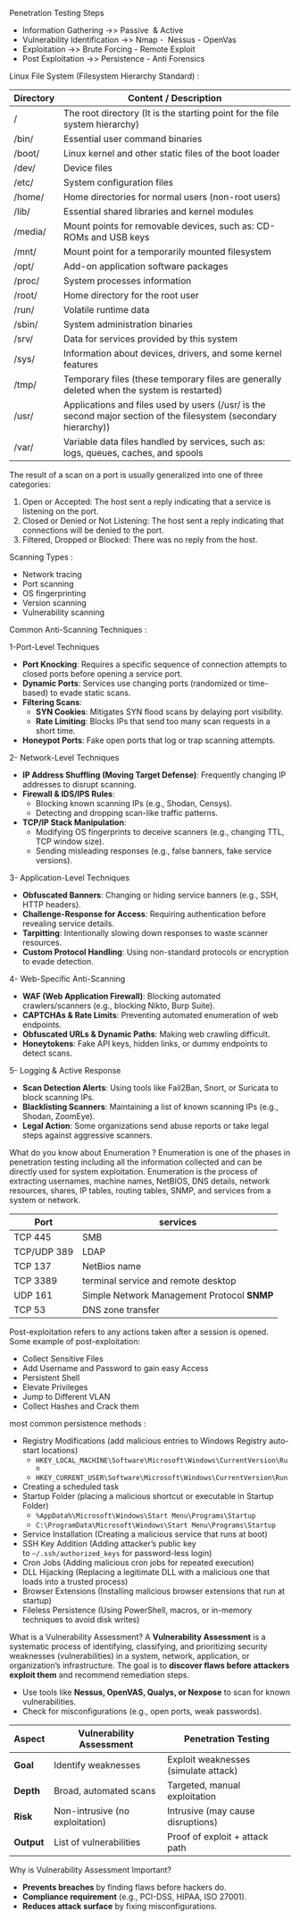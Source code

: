 Penetration Testing Steps
- Information Gathering ->> Passive  & Active
- Vulnerability Identification ->> Nmap -  Nessus - OpenVas 
- Exploitation ->> Brute Forcing - Remote Exploit
- Post Exploitation ->> Persistence - Anti Forensics


Linux File System (Filesystem Hierarchy Standard) :

| Directory | Content / Description                                                                                            |
| --------- | ---------------------------------------------------------------------------------------------------------------- |
| /         | The root directory (It is the starting point for the file system hierarchy)                                      |
| /bin/     | Essential user command binaries                                                                                  |
| /boot/    | Linux kernel and other static files of the boot loader                                                           |
| /dev/     | Device files                                                                                                     |
| /etc/     | System configuration files                                                                                       |
| /home/    | Home directories for normal users (non-root users)                                                               |
| /lib/     | Essential shared libraries and kernel modules                                                                    |
| /media/   | Mount points for removable devices, such as: CD-ROMs and USB keys                                                |
| /mnt/     | Mount point for a temporarily mounted filesystem                                                                 |
| /opt/     | Add-on application software packages                                                                             |
| /proc/    | System processes information                                                                                     |
| /root/    | Home directory for the root user                                                                                 |
| /run/     | Volatile runtime data                                                                                            |
| /sbin/    | System administration binaries                                                                                   |
| /srv/     | Data for services provided by this system                                                                        |
| /sys/     | Information about devices, drivers, and some kernel features                                                     |
| /tmp/     | Temporary files (these temporary files are generally deleted when the system is restarted)                       |
| /usr/     | Applications and files used by users (/usr/ is the second major section of the filesystem (secondary hierarchy)) |
| /var/     | Variable data files handled by services, such as: logs, queues, caches, and spools                               |


The result of a scan on a port is usually generalized into one of three categories: 

1. Open or Accepted: The host sent a reply indicating that a service is listening on the port.
2. Closed or Denied or Not Listening: The host sent a reply indicating that connections will be denied to the port.
3. Filtered, Dropped or Blocked: There was no reply from the host.


Scanning Types :
- Network tracing
- Port scanning
- OS fingerprinting
- Version scanning
- Vulnerability scanning

Common Anti-Scanning Techniques :

1-Port-Level Techniques
- **Port Knocking**: Requires a specific sequence of connection attempts to closed ports before opening a service port.
- **Dynamic Ports**: Services use changing ports (randomized or time-based) to evade static scans.
- **Filtering Scans**:
    - **SYN Cookies**: Mitigates SYN flood scans by delaying port visibility.
    - **Rate Limiting**: Blocks IPs that send too many scan requests in a short time.
- **Honeypot Ports**: Fake open ports that log or trap scanning attempts.

2- Network-Level Techniques
- **IP Address Shuffling (Moving Target Defense)**: Frequently changing IP addresses to disrupt scanning.
- **Firewall & IDS/IPS Rules**:
    - Blocking known scanning IPs (e.g., Shodan, Censys).
    - Detecting and dropping scan-like traffic patterns.
- **TCP/IP Stack Manipulation**:
    - Modifying OS fingerprints to deceive scanners (e.g., changing TTL, TCP window size).
    - Sending misleading responses (e.g., false banners, fake service versions).

3- Application-Level Techniques
- **Obfuscated Banners**: Changing or hiding service banners (e.g., SSH, HTTP headers).
- **Challenge-Response for Access**: Requiring authentication before revealing service details.
- **Tarpitting**: Intentionally slowing down responses to waste scanner resources.
- **Custom Protocol Handling**: Using non-standard protocols or encryption to evade detection.

4- Web-Specific Anti-Scanning
- **WAF (Web Application Firewall)**: Blocking automated crawlers/scanners (e.g., blocking Nikto, Burp Suite).
- **CAPTCHAs & Rate Limits**: Preventing automated enumeration of web endpoints.
- **Obfuscated URLs & Dynamic Paths**: Making web crawling difficult.
- **Honeytokens**: Fake API keys, hidden links, or dummy endpoints to detect scans.

5- Logging & Active Response
- **Scan Detection Alerts**: Using tools like Fail2Ban, Snort, or Suricata to block scanning IPs.
- **Blacklisting Scanners**: Maintaining a list of known scanning IPs (e.g., Shodan, ZoomEye).
- **Legal Action**: Some organizations send abuse reports or take legal steps against aggressive scanners.


What do you know about Enumeration ?
Enumeration is one of the phases in penetration testing including all the information collected and can be directly used for system exploitation.
Enumeration is the process of extracting usernames, machine names, NetBIOS, DNS details, network resources, shares, IP tables, routing tables, SNMP, and services from a system or network.

| Port        | services                                    |
| ----------- | ------------------------------------------- |
| TCP 445     | SMB                                         |
| TCP/UDP 389 | LDAP                                        |
| TCP 137     | NetBios name                                |
| TCP 3389    | terminal service and remote desktop         |
| UDP 161     | Simple Network Management Protocol **SNMP** |
| TCP 53      | DNS zone transfer                           |


Post-exploitation refers to any actions taken after a session is opened.
Some example of post-exploitation:
- Collect Sensitive Files
- Add Username and Password to gain easy Access
- Persistent Shell 
- Elevate Privileges 
- Jump to Different VLAN
- Collect Hashes and Crack them

most common persistence methods : 
- Registry Modifications (add malicious entries to Windows Registry auto-start locations) 
	- `HKEY_LOCAL_MACHINE\Software\Microsoft\Windows\CurrentVersion\Run`
	- `HKEY_CURRENT_USER\Software\Microsoft\Windows\CurrentVersion\Run`
- Creating a scheduled task
-  Startup Folder (placing a malicious shortcut or executable in Startup Folder)
	- `%AppData%\Microsoft\Windows\Start Menu\Programs\Startup`
	- `C:\ProgramData\Microsoft\Windows\Start Menu\Programs\Startup`
- Service Installation (Creating a malicious service that runs at boot)
- SSH Key Addition (Adding attacker’s public key to `~/.ssh/authorized_keys` for password-less login)
- Cron Jobs (Adding malicious cron jobs for repeated execution)
- DLL Hijacking (Replacing a legitimate DLL with a malicious one that loads into a trusted process)
- Browser Extensions (Installing malicious browser extensions that run at startup)
- Fileless Persistence (Using PowerShell, macros, or in-memory techniques to avoid disk writes)


What is a Vulnerability Assessment?
A **Vulnerability Assessment** is a systematic process of identifying, classifying, and prioritizing security weaknesses (vulnerabilities) in a system, network, application, or organization’s infrastructure. The goal is to **discover flaws before attackers exploit them** and recommend remediation steps.
- Use tools like **Nessus, OpenVAS, Qualys, or Nexpose** to scan for known vulnerabilities.
- Check for misconfigurations (e.g., open ports, weak passwords).

|**Aspect**|**Vulnerability Assessment**|**Penetration Testing**|
|---|---|---|
|**Goal**|Identify weaknesses|Exploit weaknesses (simulate attack)|
|**Depth**|Broad, automated scans|Targeted, manual exploitation|
|**Risk**|Non-intrusive (no exploitation)|Intrusive (may cause disruptions)|
|**Output**|List of vulnerabilities|Proof of exploit + attack path|

Why is Vulnerability Assessment Important?
- **Prevents breaches** by finding flaws before hackers do.
- **Compliance requirement** (e.g., PCI-DSS, HIPAA, ISO 27001).
- **Reduces attack surface** by fixing misconfigurations.

